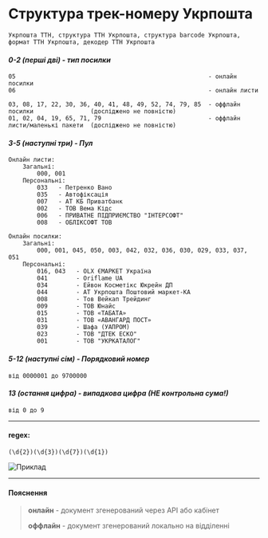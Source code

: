 # Структура трек-номеру Укрпошта
```Укрпошта ТТН, структура ТТН Укрпошта, структура barcode Укрпошта, формат ТТН Укрпошта, декодер ТТН Укрпошта```
#### _0-2 (перші дві) - тип посилки_
```
05                                                      - онлайн посилки
06                                                      - онлайн листи

03, 08, 17, 22, 30, 36, 40, 41, 48, 49, 52, 74, 79, 85  - оффлайн посилки                (досліджено не повністю)
01, 02, 04, 19, 65, 71, 79                              - оффлайн листи/маленькі пакети  (досліджено не повністю)
```
#### _3-5 (наступні три) - Пул_
```
Онлайн листи:
    Загальні:
    	000, 001
    Персональні:
        033   - Петренко Вано
        035   - Автофіксація
        007   - АТ КБ Приватбанк
        002   - ТОВ Вема Кідс
        006   - ПРИВАТНЕ ПІДПРИЄМСТВО "ІНТЕРСОФТ"
        008   - ОБЛІКСОФТ ТОВ
        
Онлайн посилки:
	Загальні:
		000, 001, 045, 050, 003, 042, 032, 036, 030, 029, 033, 037, 051
	Персональні:
	    016, 043   - OLX ЄМАРКЕТ Україна
	    041        - Oriflame UA
	    034        - Ейвон Косметікс Юкрейн ДП
	    044        - АТ Укрпошта Поштовий маркет-КА
	    008        - Тов Вейкап Трейдинг
	    009        - ТОВ Юнайс
	    015        - ТОВ «ТАБАТА»
	    031        - ТОВ «АВАНГАРД ПОСТ»
	    039        - Шафа (УАПРОМ)
	    023        - ТОВ "ДТЕК ЕСКО"
	    001        - ТОВ "УКРКАТАЛОГ"
```
#### _5-12 (наступні сім) - Порядковий номер_
```
від 0000001 до 9700000
```
#### _13 (остання цифра) - випадкова цифра (НЕ контрольна сума!)_
```
від 0 до 9
```

---
#### regex:
```(\d{2})(\d{3})(\d{7})(\d{1})```

![Приклад](https://telegra.ph/file/25804465685ca6027ac23.png "Приклад")

---
#### Пояснення
> **онлайн** - документ згенерований через API або кабінет
> 
> **оффлайн** - документ згенерований локально на відділенні
